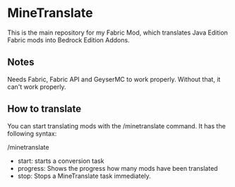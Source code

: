 # MineTranslate
This is the main repository for my Fabric Mod, which translates Java Edition Fabric mods into Bedrock Edition Addons.

## Notes
Needs Fabric, Fabric API and GeyserMC to work properly. Without that, it can't work properly.

## How to translate
You can start translating mods with the /minetranslate command. It has the following syntax:

/minetranslate
- start: starts a conversion task
- progress: Shows the progress how many mods have been translated
- stop: Stops a MineTranslate task immediately.
